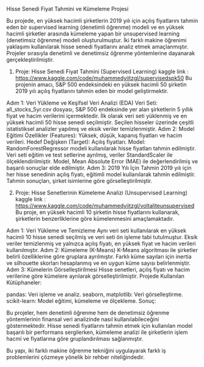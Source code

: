 Hisse Senedi Fiyat Tahmini ve Kümeleme Projesi

Bu projede, en yüksek hacimli şirketlerin 2019 yılı için açılış fiyatlarını tahmin eden bir supervised learning (denetimli öğrenme) modeli ve en yüksek hacimli şirketler arasında kümeleme yapan bir unsupervised learning (denetimsiz öğrenme) modeli oluşturulmuştur. İki farklı makine öğrenimi yaklaşımı kullanılarak hisse senedi fiyatlarını analiz etmek amaçlanmıştır. Projeler sırasıyla denetimli ve denetimsiz öğrenme yöntemlerine dayanarak gerçekleştirilmiştir.

1. Proje: Hisse Senedi Fiyat Tahmini (Supervised Learning)
kaggle link : https://www.kaggle.com/code/muhammedyiitzgl/supervisedspk50
Bu projenin amacı, S&P 500 endeksindeki en yüksek hacimli 50 şirketin 2019 yılı açılış fiyatlarını tahmin eden bir model geliştirmektir.

Adım 1: Veri Yükleme ve Keşifsel Veri Analizi (EDA)
Veri Seti: all_stocks_5yr.csv dosyası, S&P 500 endeksinde yer alan şirketlerin 5 yıllık fiyat ve hacim verilerini içermektedir.
İlk olarak veri seti yüklenmiş ve en yüksek hacimli 50 hisse senedi seçilmiştir.
Seçilen hisseler üzerinde çeşitli istatistiksel analizler yapılmış ve eksik veriler temizlenmiştir.
Adım 2: Model Eğitimi
Özellikler (Features): Yüksek, düşük, kapanış fiyatları ve hacim verileri.
Hedef Değişken (Target): Açılış fiyatları.
Model: RandomForestRegressor modeli kullanılarak hisse fiyatları tahmin edilmiştir.
Veri seti eğitim ve test setlerine ayrılmış, veriler StandardScaler ile ölçeklendirilmiştir.
Model, Mean Absolute Error (MAE) ile değerlendirilmiş ve başarılı sonuçlar elde edilmiştir.
Adım 3: 2019 Yılı İçin Tahmin
2019 yılı için her hisse senedinin açılış fiyatı, eğitimli model kullanılarak tahmin edilmiştir.
Tahmin sonuçları, şirket isimlerine göre görselleştirilmiştir.

2. Proje: Hisse Senetlerinin Kümeleme Analizi (Unsupervised Learning)
kaggle link : https://www.kaggle.com/code/muhammedyiitzgl/voltaliteunsupervised
Bu proje, en yüksek hacimli 10 şirketin hisse fiyatlarını kullanarak, şirketlerin benzerliklerine göre kümelenmesini amaçlamaktadır.

Adım 1: Veri Yükleme ve Temizleme
Aynı veri seti kullanılarak en yüksek hacimli 10 hisse senedi seçilmiş ve veri seti ön işleme tabi tutulmuştur.
Eksik veriler temizlenmiş ve yalnızca açılış fiyatı, en yüksek fiyat ve hacim verileri kullanılmıştır.
Adım 2: Kümeleme (K-Means)
K-Means algoritması ile şirketler belirli özelliklerine göre gruplara ayrılmıştır.
Farklı küme sayıları için inertia ve silhouette skorları hesaplanmış ve en uygun küme sayısı belirlenmiştir.
Adım 3: Kümelerin Görselleştirilmesi
Hisse senetleri, açılış fiyatı ve hacim verilerine göre kümelere ayrılarak görselleştirilmiştir.
Projede Kullanılan Kütüphaneler:

pandas: Veri işleme ve analiz.
seaborn, matplotlib: Veri görselleştirme.
scikit-learn: Model eğitimi, kümeleme ve ölçekleme.
Sonuç:

Bu projeler, hem denetimli öğrenme hem de denetimsiz öğrenme yöntemlerinin finansal veri analizinde nasıl kullanılabileceğini göstermektedir. Hisse senedi fiyatlarını tahmin etmek için kullanılan model başarılı bir performans sergilerken, kümeleme analizi ile şirketlerin işlem hacmi ve fiyatlarına göre gruplandırılması sağlanmıştır.

Bu yapı, iki farklı makine öğrenme tekniğini uygulayarak farklı iş problemlerini çözmeye yönelik bir rehber niteliğindedir.
